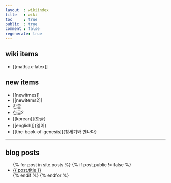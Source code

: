 ```yaml
---
layout  : wikiindex
title   : wiki
toc     : true
public  : true
comment : false
regenerate: true
---
```


## wiki items

* [[mathjax-latex]]

## new items
* [[newitmes]]
* [[newitems2]]
* 한글
* 한글2
* [[korean]]{한글}
* [[english]]{영어} 
* [[the-book-of-genesis]]{창세기와 만나다}

---

## blog posts
<div>
    <ul>
{% for post in site.posts %}
    {% if post.public != false %}
        <li>
            <a class="post-link" href="{{ post.url | prepend: site.baseurl }}">
                {{ post.title }}
            </a>
        </li>
    {% endif %}
{% endfor %}
    </ul>
</div>

